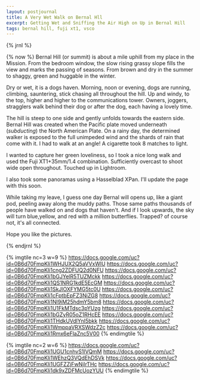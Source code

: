 ```yaml
---
layout: postjournal
title: A Very Wet Walk on Bernal Hll
excerpt: Getting Wet and Sniffing the Air High on Up in Bernal Hill
tags: bernal hill, fuji xt1, vsco
---
```


{% jrnl %}

{% now %} Bernal Hill (or summit) is about a mile uphill from my place in the
Mission. From the bedroom window, the slow rising grassy slope fills the view
and marks the passing of seasons. From brown and dry in the summer to shaggy,
green and huggable in the winter.

Dry or wet, it is a dogs haven. Morning, noon or evening, dogs are running,
climbing, sauntering, stick chasing all throughout the hill. Up and windy, to
the top, higher and higher to the communications tower. Owners, joggers,
stragglers walk behind their dog or after the dog, each having a lovely
time.

The hill is steep to one side and gently unfolds towards the eastern
 side. Bernal Hill was created when the Pacific plate moved underneath
 (_subducting_) the North American Plate. On a rainy day, the determined walker
 is exposed to the full unimpeded wind and the shards of rain that come with
 it. I had to walk at an angle! A cigarette took 8 matches to light.

I wanted to capture her green loveliness, so I took a nice long walk and used
the Fuji XT1+35mm/1.4 combination. Sufficiently overcast to shoot wide open
throughout. Touched up in Lightroom.

I also took some panoramas using a Hasselblad XPan. I'll update the page with
this soon.

While taking my leave, I guess one day Bernal will opens up, like a giant pod,
peeling away along the muddy paths. Those same paths thousands of people have
walked on and dogs that haven't. And if I look upwards, the sky will turn
blue,yellow, and red with a million butterflies. Trapped? of course not, it's
all connected.

Hope you like the pictures.

{% endjrnl %}

{% imgtile nc=3 w=9 %}
https://docs.google.com/uc?id=0B6d70FmpKIi1WHJUX2Q5aVVxWlU https://docs.google.com/uc?id=0B6d70FmpKIi1cng2ZDFUQ2d0NFU
https://docs.google.com/uc?id=0B6d70FmpKIi1bGJYelR5TUZMckk https://docs.google.com/uc?id=0B6d70FmpKIi1QS1NRG1kdE5EcGM
https://docs.google.com/uc?id=0B6d70FmpKIi1SkJlOXFYMG5tc0U https://docs.google.com/uc?id=0B6d70FmpKIi1cFptbEpFZ3NiZG8
https://docs.google.com/uc?id=0B6d70FmpKIi1Nl9iM25hdmY5bm8 https://docs.google.com/uc?id=0B6d70FmpKIi1U1FkMTdsc3pYUzg
https://docs.google.com/uc?id=0B6d70FmpKIi1bGZyR05oZ1RHcEE https://docs.google.com/uc?id=0B6d70FmpKIi1THdkUVdlYnI5bkk
https://docs.google.com/uc?id=0B6d70FmpKIi1WmppaVRXSWdzZ2c https://docs.google.com/uc?id=0B6d70FmpKIi1Rmx6eFlaZnc5V00
{% endimgtile %}

{% imgtile nc=2 w=6 %}
https://docs.google.com/uc?id=0B6d70FmpKIi1UGU1cnhvS1lVQmM https://docs.google.com/uc?id=0B6d70FmpKIi1WEhzQ3VQdEhDSVk
https://docs.google.com/uc?id=0B6d70FmpKIi1UGFZZjFwNjlrTHc https://docs.google.com/uc?id=0B6d70FmpKIi1dk9xZDFMcUozYUU
{% endimgtile %}
